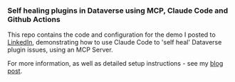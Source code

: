 ### Self healing plugins in Dataverse using MCP, Claude Code and Github Actions

This repo contains the code and configuration for the demo I posted to [LinkedIn](https://www.linkedin.com/posts/andreas-adner-70b1153_claudecode-github-copilot-activity-7340113552575193089-MU7B?utm_source=share&utm_medium=member_desktop&rcm=ACoAAACM8rsBEgQIrYgb4NZAbnxwfDRk_Tu5e3w), demonstrating how to use Claude Code to 'self heal' Dataverse plugin issues, using an MCP Server.

For more information, as well as detailed setup instructions - see my [blog post](https://nullpointer.se/dataverse/mcp/2025/07/06/dataverse-mcp-claude.html).
